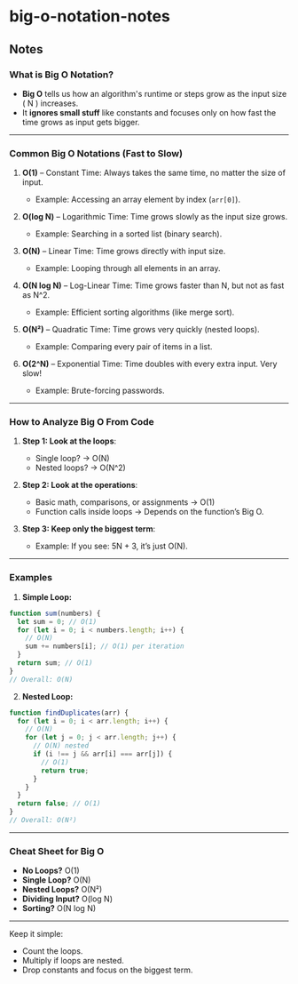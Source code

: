 # big-o-notation-notes

## Notes

### **What is Big O Notation?**

- **Big O** tells us how an algorithm's runtime or steps grow as the input size ( N ) increases.
- It **ignores small stuff** like constants and focuses only on how fast the time grows as input gets bigger.

---

### **Common Big O Notations (Fast to Slow)**

1. **O(1)** – Constant Time: Always takes the same time, no matter the size of input.

   - Example: Accessing an array element by index (`arr[0]`).

2. **O(log N)** – Logarithmic Time: Time grows slowly as the input size grows.

   - Example: Searching in a sorted list (binary search).

3. **O(N)** – Linear Time: Time grows directly with input size.

   - Example: Looping through all elements in an array.

4. **O(N log N)** – Log-Linear Time: Time grows faster than N, but not as fast as N^2.

   - Example: Efficient sorting algorithms (like merge sort).

5. **O(N²)** – Quadratic Time: Time grows very quickly (nested loops).

   - Example: Comparing every pair of items in a list.

6. **O(2^N)** – Exponential Time: Time doubles with every extra input. Very slow!
   - Example: Brute-forcing passwords.

---

### **How to Analyze Big O From Code**

1. **Step 1: Look at the loops**:

   - Single loop? → O(N)
   - Nested loops? → O(N^2)

2. **Step 2: Look at the operations**:

   - Basic math, comparisons, or assignments → O(1)
   - Function calls inside loops → Depends on the function’s Big O.

3. **Step 3: Keep only the biggest term**:
   - Example: If you see: 5N + 3, it’s just O(N).

---

### **Examples**

1. **Simple Loop:**

```javascript
function sum(numbers) {
  let sum = 0; // O(1)
  for (let i = 0; i < numbers.length; i++) {
    // O(N)
    sum += numbers[i]; // O(1) per iteration
  }
  return sum; // O(1)
}
// Overall: O(N)
```

2. **Nested Loop:**

```javascript
function findDuplicates(arr) {
  for (let i = 0; i < arr.length; i++) {
    // O(N)
    for (let j = 0; j < arr.length; j++) {
      // O(N) nested
      if (i !== j && arr[i] === arr[j]) {
        // O(1)
        return true;
      }
    }
  }
  return false; // O(1)
}
// Overall: O(N²)
```

---

### **Cheat Sheet for Big O**

- **No Loops?** O(1)
- **Single Loop?** O(N)
- **Nested Loops?** O(N²)
- **Dividing Input?** O(log N)
- **Sorting?** O(N log N)

---

Keep it simple:

- Count the loops.
- Multiply if loops are nested.
- Drop constants and focus on the biggest term.
